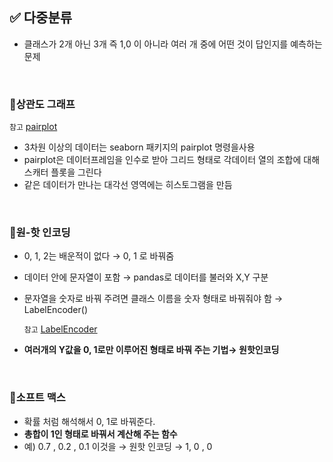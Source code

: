 ## ✅ 다중분류

- 클래스가 2개 아닌 3개 즉 1,0 이 아니라 여러 개 중에 어떤 것이 답인지를 예측하는 문제

<br>

### 🔸상관도 그래프

`참고` [pairplot](https://seaborn.pydata.org/generated/seaborn.pairplot.html)

- 3차원 이상의 데이터는 seaborn 패키지의 pairplot 명령을사용
- pairplot은 데이터프레임을 인수로 받아 그리드 형태로 각데이터 열의 조합에 대해 스캐터 플롯을 그린다
- 같은 데이터가 만나는 대각선 영역에는 히스토그램을 만듬

<br>

### 🔸원-핫 인코딩

- 0, 1, 2는 배운적이 없다 → 0, 1 로 바꿔줌
- 데이터 안에 문자열이 포함 → pandas로 데이터를 불러와 X,Y 구분
- 문자열을 숫자로 바꿔 주려면 클래스 이름을 숫자 형태로 바꿔줘야 함 → LabelEncoder()

  `참고` [LabelEncoder](https://scikit-learn.orgstable/modules/generated/sklearn.preprocessingLabelEncoder.html)

- **여러개의 Y값을 0, 1로만 이루어진 형태로 바꿔 주는 기법→ 원핫인코딩**

<br>

### 🔸소프트 맥스

- 확률 처럼 해석해서 0, 1로 바꿔준다.
- **총합이 1인 형태로 바꿔서 계산해 주는 함수**
- 예) 0.7 , 0.2 , 0.1 이것을 → 원핫 인코딩 → 1, 0 , 0
